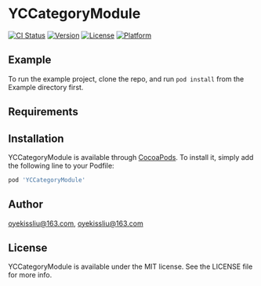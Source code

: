 # YCCategoryModule

[![CI Status](https://img.shields.io/travis/oyekissliu@163.com/YCCategoryModule.svg?style=flat)](https://travis-ci.org/oyekissliu@163.com/YCCategoryModule)
[![Version](https://img.shields.io/cocoapods/v/YCCategoryModule.svg?style=flat)](https://cocoapods.org/pods/YCCategoryModule)
[![License](https://img.shields.io/cocoapods/l/YCCategoryModule.svg?style=flat)](https://cocoapods.org/pods/YCCategoryModule)
[![Platform](https://img.shields.io/cocoapods/p/YCCategoryModule.svg?style=flat)](https://cocoapods.org/pods/YCCategoryModule)

## Example

To run the example project, clone the repo, and run `pod install` from the Example directory first.

## Requirements

## Installation

YCCategoryModule is available through [CocoaPods](https://cocoapods.org). To install
it, simply add the following line to your Podfile:

```ruby
pod 'YCCategoryModule'
```

## Author

oyekissliu@163.com, oyekissliu@163.com

## License

YCCategoryModule is available under the MIT license. See the LICENSE file for more info.
